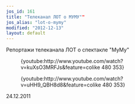 ```yaml
---
jos_id: 161
title: "Телеканал ЛОТ о МУМУ""
jos_alias: "lot-o-mymy"
modified: "2012-12-13"
layout: default
---
```


Репортажи телеканала ЛОТ о спектакле "МуМу"

<figure>{youtube:http://www.youtube.com/watch?v=kuXsO3MRFJs&feature=colike 480 353}</figure>

<figure>{youtube:http://www.youtube.com/watch?v=uHH9_QBH8d8&feature=colike 480 353}</figure>

24.12.2011

